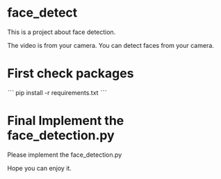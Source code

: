 # face_detect

This is a project about face detection.

The video is from your camera. You can detect faces from your camera.
# First check packages

ˋˋˋ
pip install -r requirements.txt
ˋˋˋ

# Final Implement the face_detection.py

Please implement the face_detection.py

Hope you can enjoy it.